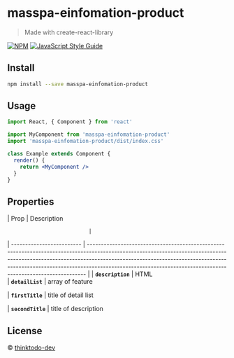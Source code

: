 # masspa-einfomation-product

> Made with create-react-library

[![NPM](https://img.shields.io/npm/v/masspa-einfomation-product.svg)](https://www.npmjs.com/package/masspa-einfomation-product) [![JavaScript Style Guide](https://img.shields.io/badge/code_style-standard-brightgreen.svg)](https://standardjs.com)

## Install

```bash
npm install --save masspa-einfomation-product
```

## Usage

```jsx
import React, { Component } from 'react'

import MyComponent from 'masspa-einfomation-product'
import 'masspa-einfomation-product/dist/index.css'

class Example extends Component {
  render() {
    return <MyComponent />
  }
}
```

## Properties

| Prop                      | Description  


                              |
| ------------------------- | ----------------------------------------------------------------------------------------------------------------------------------------------------------------------------------------------------------------------------------------------------------------------------------------------------------------------- |
| **`description`**               | HTML                                                                                                                                                                                                         
| **`detailList`**               | array of feature


| **`firstTitle`**               | title of detail list   



| **`secondTitle`**               | title of description   



## License

 © [thinktodo-dev](https://github.com/thinktodo-dev)
